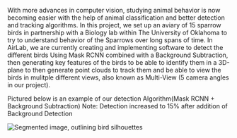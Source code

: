 With more advances in computer vision, studying animal behavior is now becoming easier with the help of animal classification and better detection and tracking algorithms. In this project, we set up an aviary of 15 sparrow birds in partnership with a Biology lab within The University of Oklahoma to try to understand behavior of the Sparrows over long spans of time. In AirLab, we are currently creating and implementing software to detect the different birds Using Mask RCNN combined with a Background Subtraction, then generating key features of the birds to be able to identify them in a 3D-plane to then generate point clouds to track them and be able to view the birds in mulitple different views, also known as Multi-View (5 camera angles in our project).

Pictured below is an example of our detection Algorithm(Mask RCNN + Background Subtraction) 
Note: Detection increased to 15% after addition of Background Detection

![Segmented image, outlining bird silhouettes](src/assets/images/Bird_project_cover.jpeg)
